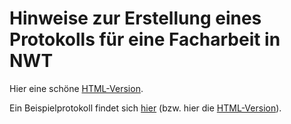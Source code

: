 # Hinweise zur Erstellung eines Protokolls für eine Facharbeit in NWT

Hier eine schöne
[HTML-Version](http://htmlpreview.github.io/?https://github.com/kopp/NWT-Protokoll-Facharbeit-Anleitung/blob/master/protokoll_erstellen.html).

Ein Beispielprotokoll findet sich
[hier](https://github.com/kopp/NWT-Projekt-Protokoll-Beispiel)
(bzw. hier die
[HTML-Version](https://htmlpreview.github.io/?https://github.com/kopp/NWT-Projekt-Protokoll-Beispiel/blob/master/Protokoll.html)).
